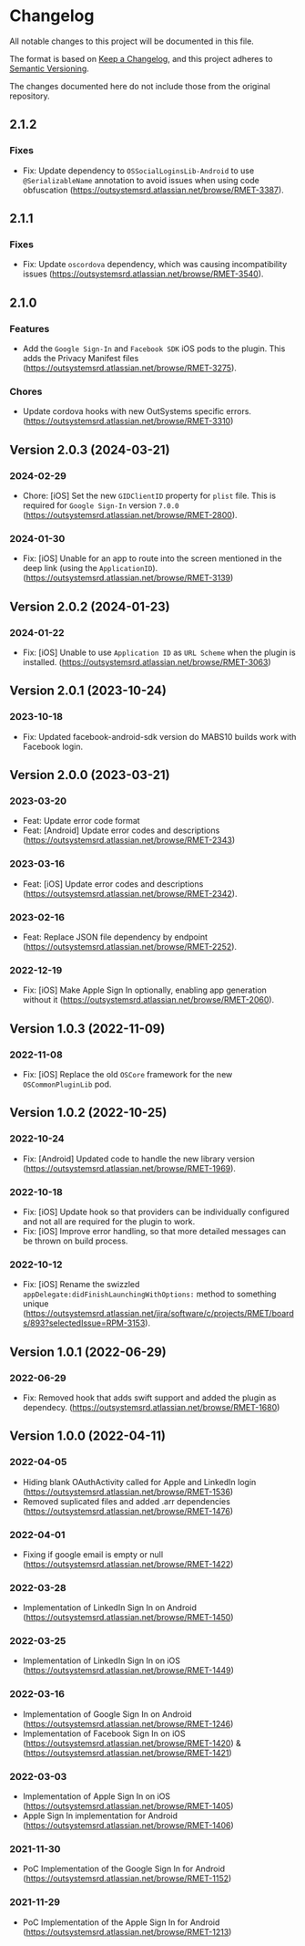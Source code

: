 # Changelog
All notable changes to this project will be documented in this file.

The format is based on [Keep a Changelog](https://keepachangelog.com/en/1.0.0/),
and this project adheres to [Semantic Versioning](https://semver.org/spec/v2.0.0.html).

The changes documented here do not include those from the original repository.

## 2.1.2

### Fixes
- Fix: Update dependency to `OSSocialLoginsLib-Android` to use `@SerializableName` annotation to avoid issues when using code obfuscation (https://outsystemsrd.atlassian.net/browse/RMET-3387).


## 2.1.1

### Fixes
- Fix: Update `oscordova` dependency, which was causing incompatibility issues (https://outsystemsrd.atlassian.net/browse/RMET-3540).

## 2.1.0

### Features
- Add the `Google Sign-In` and `Facebook SDK` iOS pods to the plugin. This adds the Privacy Manifest files (https://outsystemsrd.atlassian.net/browse/RMET-3275).

### Chores
- Update cordova hooks with new OutSystems specific errors. (https://outsystemsrd.atlassian.net/browse/RMET-3310)

## Version 2.0.3 (2024-03-21)

### 2024-02-29
- Chore: [iOS] Set the new `GIDClientID` property for `plist` file. This is required for `Google Sign-In` version `7.0.0` (https://outsystemsrd.atlassian.net/browse/RMET-2800).

### 2024-01-30
- Fix: [iOS] Unable for an app to route into the screen mentioned in the deep link (using the `ApplicationID`). (https://outsystemsrd.atlassian.net/browse/RMET-3139)

## Version 2.0.2 (2024-01-23)

### 2024-01-22
- Fix: [iOS] Unable to use `Application ID` as `URL Scheme` when the plugin is installed. (https://outsystemsrd.atlassian.net/browse/RMET-3063)

## Version 2.0.1 (2023-10-24)

### 2023-10-18
- Fix: Updated facebook-android-sdk version do MABS10 builds work with Facebook login.

## Version 2.0.0 (2023-03-21)

### 2023-03-20
- Feat: Update error code format
- Feat: [Android] Update error codes and descriptions (https://outsystemsrd.atlassian.net/browse/RMET-2343)

### 2023-03-16
- Feat: [iOS] Update error codes and descriptions (https://outsystemsrd.atlassian.net/browse/RMET-2342).

### 2023-02-16
- Feat: Replace JSON file dependency by endpoint (https://outsystemsrd.atlassian.net/browse/RMET-2252). 

### 2022-12-19
- Fix: [iOS] Make Apple Sign In optionally, enabling app generation without it (https://outsystemsrd.atlassian.net/browse/RMET-2060).

## Version 1.0.3 (2022-11-09)

### 2022-11-08
- Fix: [iOS] Replace the old `OSCore` framework for the new `OSCommonPluginLib` pod.

## Version 1.0.2 (2022-10-25)

### 2022-10-24
- Fix: [Android] Updated code to handle the new library version (https://outsystemsrd.atlassian.net/browse/RMET-1969).

### 2022-10-18
- Fix: [iOS] Update hook so that providers can be individually configured and not all are required for the plugin to work.
- Fix: [iOS] Improve error handling, so that more detailed messages can be thrown on build process.

### 2022-10-12
- Fix: [iOS] Rename the swizzled `appDelegate:didFinishLaunchingWithOptions:` method to something unique (https://outsystemsrd.atlassian.net/jira/software/c/projects/RMET/boards/893?selectedIssue=RPM-3153).

## Version 1.0.1 (2022-06-29)

### 2022-06-29
- Fix: Removed hook that adds swift support and added the plugin as dependecy. (https://outsystemsrd.atlassian.net/browse/RMET-1680)

## Version 1.0.0 (2022-04-11)

### 2022-04-05
- Hiding blank OAuthActivity called for Apple and LinkedIn login (https://outsystemsrd.atlassian.net/browse/RMET-1536)
- Removed suplicated files and added .arr dependencies (https://outsystemsrd.atlassian.net/browse/RMET-1476)

### 2022-04-01
- Fixing if google email is empty or null (https://outsystemsrd.atlassian.net/browse/RMET-1422)

### 2022-03-28
- Implementation of LinkedIn Sign In on Android (https://outsystemsrd.atlassian.net/browse/RMET-1450)

### 2022-03-25
- Implementation of LinkedIn Sign In on iOS (https://outsystemsrd.atlassian.net/browse/RMET-1449)

### 2022-03-16
- Implementation of Google Sign In on Android (https://outsystemsrd.atlassian.net/browse/RMET-1246)
- Implementation of Facebook Sign In on iOS (https://outsystemsrd.atlassian.net/browse/RMET-1420) & (https://outsystemsrd.atlassian.net/browse/RMET-1421)

### 2022-03-03
- Implementation of Apple Sign In on iOS (https://outsystemsrd.atlassian.net/browse/RMET-1405)
- Apple Sign In implementation for Android (https://outsystemsrd.atlassian.net/browse/RMET-1406)

### 2021-11-30
- PoC Implementation of the Google Sign In for Android (https://outsystemsrd.atlassian.net/browse/RMET-1152)

### 2021-11-29
- PoC Implementation of the Apple Sign In for Android (https://outsystemsrd.atlassian.net/browse/RMET-1213)
